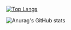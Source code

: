[![Top Langs](https://github-readme-stats.vercel.app/api/top-langs/?username=joemilian&langs_count=8)](https://github.com/anuraghazra/github-readme-stats)

![Anurag's GitHub stats](https://github-readme-stats.vercel.app/api?username=joemilian&show_icons=true&theme=cobalt)
